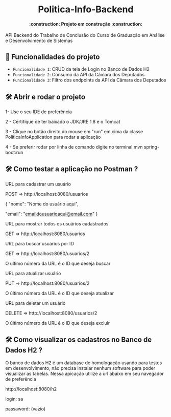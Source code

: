 <h1 align="center">Politica-Info-Backend</h1>
<h4 align="center"> 
    :construction:  Projeto em construção  :construction:
</h4>

API Backend do Trabalho de Conclusão do Curso de Graduação em Análise e Desenvolvimento de Sistemas

## :hammer: Funcionalidades do projeto

- `Funcionalidade 1`: CRUD da tela de Login no Banco de Dados H2
- `Funcionalidade 2`: Consumo da API da Câmara dos Deputados
- `Funcionalidade 3`: Filtro dos endpoints da API da Câmara dos Deputados

## 🛠️ Abrir e rodar o projeto
1- Use o seu IDE de preferência

2 - Certifique de ter baixado o JDK/JRE 1.8 e o Tomcat

3 - Clique no botão direito do mouse em "run" em cima da classe PoliticaInfoApplication para rodar a aplicação

4 - Se preferir rodar por linha de comando digite no terminal mvn spring-boot:run

## 🛠️ Como testar a aplicação no Postman ?

URL para cadastrar um usuário

POST => http://localhost:8080/usuarios

{
"nome": "Nome do usuário aqui",

"email": "emaildousuarioaqui@email.com"
}

URL para mostrar todos os usuários cadastrados

GET => http://localhost:8080/usuarios

URL para buscar usuários por ID

GET => http://localhost:8080/usuarios/2

O ultimo número da URL é o ID que deseja buscar

URL para atualizar usuário 

PUT => http://localhost:8080/usuarios/2

O último número da URL é o ID que deseja atualizar

URL para deletar um usuário

DELETE => http://localhost:8080/usuarios/2

O último número da URL é o ID que deseja excluir

## 🛠️ Como visualizar os cadastros no Banco de Dados H2 ?

O banco de dados H2 é um database de homologação usando para testes em desenvolvimento, não precisa instalar nenhum software para poder visualizar as tabelas. 
Nessa apicação utilize a url abaixo em seu navegador de preferência

http://localhost:8080/h2

login: sa

passaword: (vazio)

